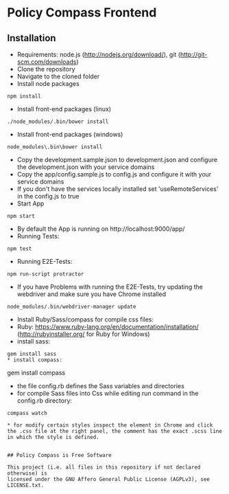 # Policy Compass Frontend

## Installation

* Requirements: node.js (http://nodejs.org/download/), git (http://git-scm.com/downloads)
* Clone the repository
* Navigate to the cloned folder
* Install node packages
```
npm install
```
* Install front-end packages (linux)
```
./node_modules/.bin/bower install
```
* Install front-end packages (windows)
```
node_modules\.bin\bower install
```
* Copy the development.sample.json to development.json and configure the development.json with your service domains
* Copy the app/config.sample.js to config.js and configure it with your service domains
* If you don't have the services locally installed set 'useRemoteServices' in the config.js to true
* Start App
```
npm start
```
* By default the App is running on http://localhost:9000/app/
* Running Tests:
```
npm test
```
* Running E2E-Tests:
```
npm run-script protractor
```
* If you have Problems with running the E2E-Tests, try updating the webdriver and make sure you have Chrome installed
```
node_modules/.bin/webdriver-manager update
```

* Install Ruby/Sass/compass for compile css files: 
* Ruby: https://www.ruby-lang.org/en/documentation/installation/ (http://rubyinstaller.org/ for Ruby for Windows)
* install sass:
```
gem install sass
* install compass:
```
gem install compass
* the file config.rb defines the Sass variables and directories
* for compile Sass files into Css while editing run command in the config.rb directory:
```
compass watch

* for modify certain styles inspect the element in Chrome and click the .css file at the right panel, the comment has the exact .scss line in which the style is defined.


## Policy Compass is Free Software

This project (i.e. all files in this repository if not declared otherwise) is
licensed under the GNU Affero General Public License (AGPLv3), see
LICENSE.txt.
